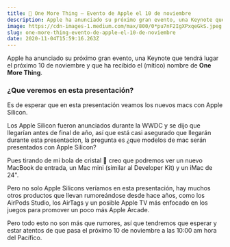```yaml
---
title:  One More Thing — Evento de Apple el 10 de noviembre
description: Apple ha anunciado su próximo gran evento, una Keynote que tendrá lugar el próximo 10 de noviembre.
image: https://cdn-images-1.medium.com/max/800/0*pu7nF2IgXPxqeGkS.jpeg
slug: one-more-thing-evento-de-apple-el-10-de-noviembre
date: 2020-11-04T15:59:16.263Z
---
```


Apple ha anunciado su próximo gran evento, una Keynote que tendrá lugar el próximo 10 de noviembre y que ha recibido el (mítico) nombre de **One More Thing**.

### ¿Que veremos en esta presentación?

Es de esperar que en esta presentación veamos los nuevos macs con Apple Silicon.

Los Apple Silicon fueron anunciados durante la WWDC y se dijo que llegarían antes de final de año, así que está casi asegurado que llegarán durante esta presentacion, la pregunta es ¿que modelos de mac serán presentados con Apple Silicon?

Pues tirando de mi bola de cristal 🔮 creo que podremos ver un nuevo MacBook de entrada, un Mac mini (similar al Developer Kit) y un iMac de 24".

Pero no solo Apple Silicons veríamos en esta presentación, hay muchos otros productos que llevan rumoreándose desde hace años, como los AirPods Studio, los AirTags y un posible Apple TV más enfocado en los juegos para promover un poco más Apple Arcade.

Pero todo esto no son más que rumores, así que tendremos que esperar y estar atentos de que pasa el próximo 10 de noviembre a las 10:00 am hora del Pacífico.
